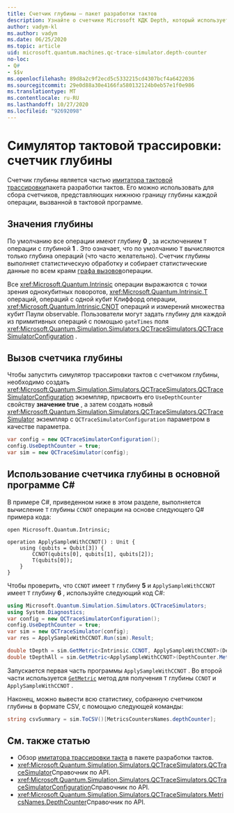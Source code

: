 ```yaml
---
title: Счетчик глубины — пакет разработки тактов
description: Узнайте о счетчике Microsoft КДК Depth, который использует симулятор трассировки тактов для сбора данных о глубине каждой операции, вызванной в Q# программе.
author: vadym-kl
ms.author: vadym
ms.date: 06/25/2020
ms.topic: article
uid: microsoft.quantum.machines.qc-trace-simulator.depth-counter
no-loc:
- Q#
- $$v
ms.openlocfilehash: 89d8a2c9f2ecd5c5332215cd4307bcf4a6422036
ms.sourcegitcommit: 29e0d88a30e4166fa580132124b0eb57e1f0e986
ms.translationtype: MT
ms.contentlocale: ru-RU
ms.lasthandoff: 10/27/2020
ms.locfileid: "92692098"
---
```

# <a name="quantum-trace-simulator-depth-counter"></a>Симулятор тактовой трассировки: счетчик глубины

Счетчик глубины является частью [имитатора тактовой трассировки](xref:microsoft.quantum.machines.qc-trace-simulator.intro)пакета разработки тактов.
Его можно использовать для сбора счетчиков, представляющих нижнюю границу глубины каждой операции, вызванной в тактовой программе. 

## <a name="depth-values"></a>Значения глубины

По умолчанию все операции имеют глубину **0** , за исключением `T` операции с глубиной **1** . Это означает, что по умолчанию `T` вычисляются только глубина операций (что часто желательно). Счетчик глубины выполняет статистическую обработку и собирает статистические данные по всем краям [графа вызовов](https://en.wikipedia.org/wiki/Call_graph)операции.

Все <xref:Microsoft.Quantum.Intrinsic> операции выражаются с точки зрения однокубитных поворотов, <xref:Microsoft.Quantum.Intrinsic.T> операций, операций с одной кубит Клиффорд операции, <xref:Microsoft.Quantum.Intrinsic.CNOT> операций и измерений множества кубит Паули observable. Пользователи могут задать глубину для каждой из примитивных операций с помощью `gateTimes` поля <xref:Microsoft.Quantum.Simulation.Simulators.QCTraceSimulators.QCTraceSimulatorConfiguration> .

## <a name="invoking-the-depth-counter"></a>Вызов счетчика глубины

Чтобы запустить симулятор трассировки тактов с счетчиком глубины, необходимо создать <xref:Microsoft.Quantum.Simulation.Simulators.QCTraceSimulators.QCTraceSimulatorConfiguration> экземпляр, присвоить его `UseDepthCounter` свойству **значение true** , а затем создать новый <xref:Microsoft.Quantum.Simulation.Simulators.QCTraceSimulators.QCTraceSimulator> экземпляр с `QCTraceSimulatorConfiguration` параметром в качестве параметра. 

```csharp
var config = new QCTraceSimulatorConfiguration();
config.UseDepthCounter = true;
var sim = new QCTraceSimulator(config);
```

## <a name="using-the-depth-counter-in-a-c-host-program"></a>Использование счетчика глубины в основной программе C#

В примере C#, приведенном ниже в этом разделе, выполняется вычисление `T` глубины `CCNOT` операции на основе следующего Q# примера кода:

```qsharp
open Microsoft.Quantum.Intrinsic;

operation ApplySampleWithCCNOT() : Unit {
    using (qubits = Qubit[3]) {
        CCNOT(qubits[0], qubits[1], qubits[2]);
        T(qubits[0]);
    }
}
```

Чтобы проверить, что `CCNOT` имеет `T` глубину **5** и `ApplySampleWithCCNOT` имеет `T` глубину **6** , используйте следующий код C#:

```csharp
using Microsoft.Quantum.Simulation.Simulators.QCTraceSimulators;
using System.Diagnostics;
var config = new QCTraceSimulatorConfiguration();
config.UseDepthCounter = true;
var sim = new QCTraceSimulator(config);
var res = ApplySampleWithCCNOT.Run(sim).Result;

double tDepth = sim.GetMetric<Intrinsic.CCNOT, ApplySampleWithCCNOT>(DepthCounter.Metrics.Depth);
double tDepthAll = sim.GetMetric<ApplySampleWithCCNOT>(DepthCounter.Metrics.Depth);
```

Запускается первая часть программы `ApplySampleWithCCNOT` . Во второй части используется [`GetMetric`](https://docs.microsoft.com/dotnet/api/microsoft.quantum.simulation.simulators.qctracesimulators.qctracesimulator.getmetric) метод для получения `T` глубины `CCNOT` и `ApplySampleWithCCNOT` . 

Наконец, можно вывести всю статистику, собранную счетчиком глубины в формате CSV, с помощью следующей команды:
```csharp
string csvSummary = sim.ToCSV()[MetricsCountersNames.depthCounter];
```

## <a name="see-also"></a>См. также статью

- Обзор [имитатора трассировки такта](xref:microsoft.quantum.machines.qc-trace-simulator.intro) в пакете разработки тактов.
- <xref:Microsoft.Quantum.Simulation.Simulators.QCTraceSimulators.QCTraceSimulator>Справочник по API.
- <xref:Microsoft.Quantum.Simulation.Simulators.QCTraceSimulators.QCTraceSimulatorConfiguration>Справочник по API.
- <xref:Microsoft.Quantum.Simulation.Simulators.QCTraceSimulators.MetricsNames.DepthCounter>Справочник по API.
